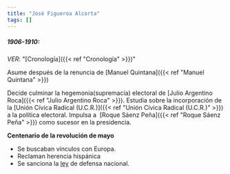 ```yaml
---
title: "José Figueroa Alcorta"
tags: []
---
```

##### 1906-1910:
*VER*: "[Cronología]({{< ref "Cronología" >}})"

Asume después de la renuncia de [Manuel Quintana]({{< ref "Manuel Quintana" >}})

Decide culminar la hegemonía(supremacía) electoral de [Julio Argentino Roca]({{< ref "Julio Argentino Roca" >}}).
Estudia sobre la incorporación de la [Unión Cívica Radical (U.C.R.)]({{< ref "Unión Cívica Radical (U.C.R.)" >}}) a la política electoral.
Impulsa a  [Roque Sáenz Peña]({{< ref "Roque Sáenz Peña" >}}) como sucesor en la presidencia.

**Centenario de la revolución de mayo**
- Se buscaban vínculos con Europa.
- Reclaman herencia hispánica 
- Se sanciona la [ley](#) de defensa nacional.
